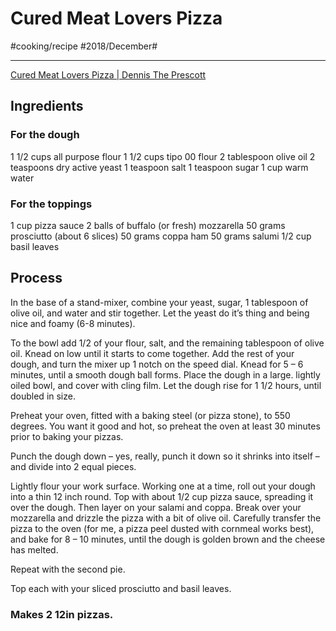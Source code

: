 # Cured Meat Lovers Pizza
#cooking/recipe #2018/December#
- - - -
[Cured Meat Lovers Pizza | Dennis The Prescott](https://dennistheprescott.com/2015/08/03/cured-meat-lovers-pizza/)

## Ingredients
### For the dough
1 1/2 cups all purpose flour
1 1/2 cups tipo 00 flour
2 tablespoon olive oil
2 teaspoons dry active yeast
1 teaspoon salt
1 teaspoon sugar
1 cup warm water

### For the toppings
1 cup pizza sauce
2 balls of buffalo (or fresh) mozzarella
50 grams prosciutto (about 6 slices)
50 grams coppa ham
50 grams salumi
1/2 cup basil leaves

## Process
In the base of a stand-mixer, combine your yeast, sugar, 1 tablespoon of olive oil, and water and stir together. Let the yeast do it’s thing and being nice and foamy (6-8 minutes).

To the bowl add 1/2 of your flour, salt, and the remaining tablespoon of olive oil. Knead on low until it starts to come together. Add the rest of your dough, and turn the mixer up 1 notch on the speed dial. Knead for 5 – 6 minutes, until a smooth dough ball forms. Place the dough in a large. lightly oiled bowl, and cover with cling film. Let the dough rise for 1 1/2 hours, until doubled in size.

Preheat your oven, fitted with a baking steel (or pizza stone), to 550 degrees. You want it good and hot, so preheat the oven at least 30 minutes prior to baking your pizzas.

Punch the dough down – yes, really, punch it down so it shrinks into itself – and divide into 2 equal pieces.

Lightly flour your work surface. Working one at a time, roll out your dough into a thin 12 inch round. Top with about 1/2 cup pizza sauce, spreading it over the dough. Then layer on your salami and coppa. Break over your mozzarella and drizzle the pizza with a bit of olive oil. Carefully transfer the pizza to the oven (for me, a pizza peel dusted with cornmeal works best), and bake for 8 – 10 minutes, until the dough is golden brown and the cheese has melted.

Repeat with the second pie.

Top each with your sliced prosciutto and basil leaves.

### Makes 2 12in pizzas.